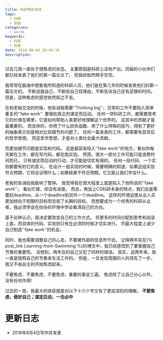 ```yaml
---
title: 科研狗的自省
tags:
  - 科研
  - 自省
categories:
  - words
keywords:
  - 科研
  - 自省
date: 2018-08-04 10:48:10
description:
---
```






过去几周一直处于很焦虑的状态。
主要原因是科研上没有产出，同届的小伙伴们都已经发表了他们的第一篇论文了。
而我却依然两手空空。

<escape><!-- more --></escape>

我常常在脑海中想象我所知道的科研人员，他们是在第几年的时候发表他们的第一篇论文的。
不断说服自己，不断给自己找理由，不断告诉自己还有足够的时间。
但是，这种焦虑的感觉依然挥之不去。

在和老板交流的时候，他告诫我需要''Thinking big''，日常的工作不要陷入简单重复的''fake work''.
要做到真正的谋定而后动。
任何一项科研工作，都需要思考它的价值在哪里，它是如何帮助人类更好地理解这个世界的。
这其中的贡献才是最重要的。
而具体的，你用了什么损失函数、用了什么特殊的技巧、得到了更好的抽象表示则是相对比较细节的问题了。
任何一篇发表的工作，都需要有其背后的哲学思想。
而这哲学思想，才是对人类社会最大贡献。

而更加细节问题是实现和代码。
这是最容易陷入''fake work''的地方，看似你每天都在工作，都在写代码，都在跑实验。
然而，很大一部分工作可能只是浪费时间而已。
只有谋定而后动的行动，才可能是切实有用的。
任何一段代码、一个实验都要有的它的意义。
在设计一组实验的时候，需要明确的知道，如果这组实验符合预期，它将会证明什么；如果结果不符合预期，它又能让我们学会什么。

老板的告诫给我敲响了警钟。
我觉得我在很大程度上就是陷入了他所说的''fake work''。
看似忙碌，却没有进度。
而且，再加上CS科研本身的特点，我们总是需要赶deadline，从一个deadline到另外一个deadline。
这样的环境迫使从业人员更加倾向于短期的目标而忽视了长期的目标。
而想要成为一个优秀的科研从业者，我必须学会在纷杂的环境中学会看清自己的方向。

基于此种认识，我决定要改变自己的工作方式。
将更多的时间分配到思考和阅读上面，而具体的代码、实验则只有在必须的时候才切实进行。
尽最大程度上减少自己制造''fake work''的机会。


同时，我也需要调整自己的心态，不要被外部的信息所干扰。
记得两年前在{% post_link Learning-from-Swimming %}的博文中，我已经感悟到了要掌握自己节奏的重要性。
没想到，两年后的自己又犯了同样的错误。
其实，这两年来，我一直是按照自己的节奏来生活工作的。
但是，一旦发现周围的人的领先了一步，我又不由自主的开始焦虑起来。

不要焦虑、不要焦虑、不要焦虑，重要的事说三遍。
焦虑除了让自己分心以外，没有任何作用!


过去的一周，我最大的收获就是对以下十六个字又有了更加深刻的理解。
**不要焦虑，做好自己；谋定后动，一击必中**

# 更新日志

- 2018年8月4日写作并发表
